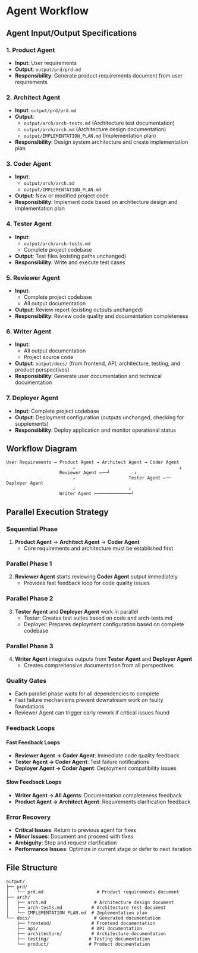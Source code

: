 # Agent Workflow

## Agent Input/Output Specifications

### 1. Product Agent
- **Input**: User requirements
- **Output**: `output/prd/prd.md`
- **Responsibility**: Generate product requirements document from user requirements

### 2. Architect Agent
- **Input**: `output/prd/prd.md`
- **Output**:
  - `output/arch/arch-tests.md` (Architecture test documentation)
  - `output/arch/arch.md` (Architecture design documentation)
  - `output/IMPLEMENTATION_PLAN.md` (Implementation plan)
- **Responsibility**: Design system architecture and create implementation plan

### 3. Coder Agent
- **Input**:
  - `output/arch/arch.md`
  - `output/IMPLEMENTATION_PLAN.md`
- **Output**: New or modified project code
- **Responsibility**: Implement code based on architecture design and implementation plan

### 4. Tester Agent
- **Input**:
  - `output/arch/arch-tests.md`
  - Complete project codebase
- **Output**: Test files (existing paths unchanged)
- **Responsibility**: Write and execute test cases

### 5. Reviewer Agent
- **Input**:
  - Complete project codebase
  - All output documentation
- **Output**: Review report (existing outputs unchanged)
- **Responsibility**: Review code quality and documentation completeness

### 6. Writer Agent
- **Input**:
  - All output documentation
  - Project source code
- **Output**: `output/docs/` (from frontend, API, architecture, testing, and product perspectives)
- **Responsibility**: Generate user documentation and technical documentation

### 7. Deployer Agent
- **Input**: Complete project codebase
- **Output**: Deployment configuration (outputs unchanged, checking for supplements)
- **Responsibility**: Deploy application and monitor operational status

## Workflow Diagram

```
User Requirements → Product Agent → Architect Agent → Coder Agent
                         ↓                                       ↓
                    Reviewer Agent ←──┘         ↓
                         ↓                    Tester Agent ←── Deployer Agent
                         ↓                    ↓
                    Writer Agent ←─────────────┘
```

## Parallel Execution Strategy

### Sequential Phase
1. **Product Agent** → **Architect Agent** → **Coder Agent**
   - Core requirements and architecture must be established first

### Parallel Phase 1
2. **Reviewer Agent** starts reviewing **Coder Agent** output immediately
   - Provides fast feedback loop for code quality issues

### Parallel Phase 2
3. **Tester Agent** and **Deployer Agent** work in parallel
   - Tester: Creates test suites based on code and arch-tests.md
   - Deployer: Prepares deployment configuration based on complete codebase

### Parallel Phase 3
4. **Writer Agent** integrates outputs from **Tester Agent** and **Deployer Agent**
   - Creates comprehensive documentation from all perspectives

### Quality Gates
- Each parallel phase waits for all dependencies to complete
- Fast failure mechanisms prevent downstream work on faulty foundations
- Reviewer Agent can trigger early rework if critical issues found

### Feedback Loops

#### Fast Feedback Loops
- **Reviewer Agent → Coder Agent**: Immediate code quality feedback
- **Tester Agent → Coder Agent**: Test failure notifications
- **Deployer Agent → Coder Agent**: Deployment compatibility issues

#### Slow Feedback Loops
- **Writer Agent → All Agents**: Documentation completeness feedback
- **Product Agent → Architect Agent**: Requirements clarification feedback

### Error Recovery
- **Critical Issues**: Return to previous agent for fixes
- **Minor Issues**: Document and proceed with fixes
- **Ambiguity**: Stop and request clarification
- **Performance Issues**: Optimize in current stage or defer to next iteration

## File Structure

```
output/
├── prd/
│   └── prd.md                    # Product requirements document
├── arch/
│   ├── arch.md                  # Architecture design document
│   ├── arch-tests.md           # Architecture test document
│   └── IMPLEMENTATION_PLAN.md  # Implementation plan
└── docs/                        # Generated documentation
    ├── frontend/               # Frontend documentation
    ├── api/                    # API documentation
    ├── architecture/           # Architecture documentation
    ├── testing/               # Testing documentation
    └── product/               # Product documentation
```